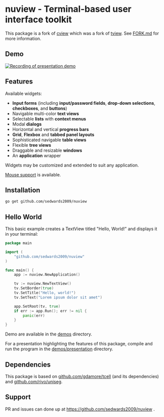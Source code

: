 # nuview - Terminal-based user interface toolkit

This package is a fork of [cview](https://codeberg.org/tslocum/cview) which was a fork of [tview](https://github.com/rivo/tview).
See [FORK.md](FORK.md) for more information.

## Demo

[![Recording of presentation demo](cview.svg)](https://github.com/sedwards2009/nuview/tree/master/demos/presentation)

## Features

Available widgets:

- __Input forms__ (including __input/password fields__, __drop-down selections__, __checkboxes__, and __buttons__)
- Navigable multi-color __text views__
- Selectable __lists__ with __context menus__
- Modal __dialogs__
- Horizontal and vertical __progress bars__
- __Grid__, __Flexbox__ and __tabbed panel layouts__
- Sophisticated navigable __table views__
- Flexible __tree views__
- Draggable and resizable __windows__
- An __application__ wrapper

Widgets may be customized and extended to suit any application.

[Mouse support](#hdr-Mouse_Support) is available.


## Installation

```bash
go get github.com/sedwards2009/nuview
```

## Hello World

This basic example creates a TextView titled "Hello, World!" and displays it in your terminal:

```go
package main

import (
	"github.com/sedwards2009/nuview"
)

func main() {
	app := nuview.NewApplication()

	tv := nuview.NewTextView()
	tv.SetBorder(true)
	tv.SetTitle("Hello, world!")
	tv.SetText("Lorem ipsum dolor sit amet")

	app.SetRoot(tv, true)
	if err := app.Run(); err != nil {
		panic(err)
	}
}
```

Demo are available in the [demos](demos) directory.

For a presentation highlighting the features of this package, compile and run
the program in the [demos/presentation](demos/presentation) directory.

## Dependencies

This package is based on [github.com/gdamore/tcell](https://github.com/gdamore/tcell)
(and its dependencies) and [github.com/rivo/uniseg](https://github.com/rivo/uniseg).

## Support

PR and issues can done up at https://github.com/sedwards2009/nuview .
